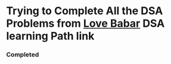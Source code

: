 # Trying to Complete All the DSA Problems from [Love Babar](https://www.youtube.com/watch?v=4iFALQ1ACdA&t=1s) DSA learning Path link

### Completed
